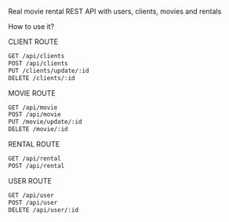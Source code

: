 Real movie rental REST API with users, clients, movies and rentals

How to use it?

CLIENT ROUTE

```sh
GET /api/clients
POST /api/clients
PUT /clients/update/:id
DELETE /clients/:id
```

MOVIE ROUTE
```sh
GET /api/movie
POST /api/movie
PUT /movie/update/:id
DELETE /movie/:id
```

RENTAL ROUTE
```sh
GET /api/rental
POST /api/rental
```

USER ROUTE
```sh
GET /api/user
POST /api/user
DELETE /api/user/:id
```